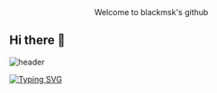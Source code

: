 <div align = "center">
  Welcome to blackmsk's github
</div>

## Hi there 👋

![header](https://capsule-render.vercel.app/api?type=venom&color=auto&height=300&section=header&text=Welcome%20to%20blackmsk's%20github%20&fontSize=50)

[![Typing SVG](https://readme-typing-svg.demolab.com?font=Fira+Code&size=25&pause=1000&color=4C6AF7&random=false&width=435&lines=Welcome+to+blackmsk's+github)](https://git.io/typing-svg)


<!--
**blackmsk/blackmsk** is a ✨ _special_ ✨ repository because its `README.md` (this file) appears on your GitHub profile.

Here are some ideas to get you started:

- 🔭 I’m currently working on ...
- 🌱 I’m currently learning ...
- 👯 I’m looking to collaborate on ...
- 🤔 I’m looking for help with ...
- 💬 Ask me about ...
- 📫 How to reach me: ...
- 😄 Pronouns: ...
- ⚡ Fun fact: ...
-->
